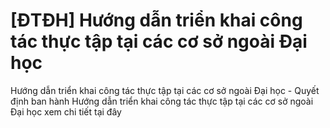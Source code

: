 # [ĐTĐH] Hướng dẫn triển khai công tác thực tập tại các cơ sở ngoài Đại học

Hướng dẫn triển khai công tác thực tập tại các cơ sở ngoài Đại học
        - Quyết định ban hành Hướng dẫn triển khai công tác thực tập tại các cơ sở ngoài Đại học xem chi tiết tại đây